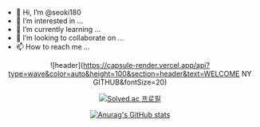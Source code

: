 - 👋 Hi, I’m @seoki180
- 👀 I’m interested in ...
- 🌱 I’m currently learning ...
- 💞️ I’m looking to collaborate on ...
- 📫 How to reach me ...

<!---
seoki180/seoki180 is a ✨ special ✨ repository because its `README.md` (this file) appears on your GitHub profile.
You can click the Preview link to take a look at your changes.
--->
<center>

  ![header](https://capsule-render.vercel.app/api?type=wave&color=auto&height=100&section=header&text=WELCOME NY GITHUB&fontSize=20)
  <p></p>  

  [![Solved.ac
  프로필](http://mazassumnida.wtf/api/v2/generate_badge?boj=seoki180)](https://solved.ac/seoki180)

  [![Anurag's GitHub stats](https://github-readme-stats.vercel.app/api?username=seoki180)](https://github.com/seoki180/github-readme-stats)
</center>
